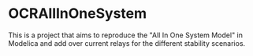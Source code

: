 # OCRAllInOneSystem

This is a project that aims to reproduce the "All In One System Model" in Modelica and add over current relays for the different stability scenarios.
